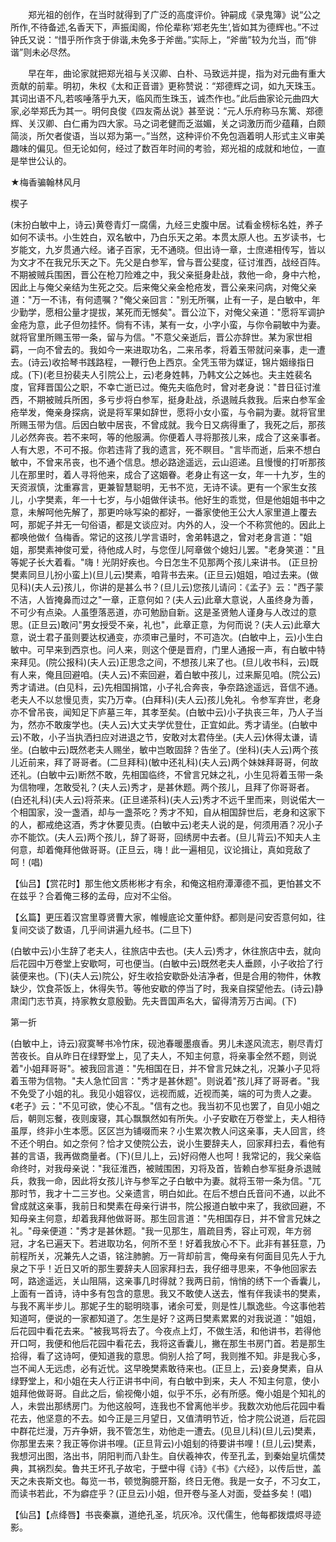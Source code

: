 <!-- { "loadSidebar": true } -->
　　郑光祖的创作，在当时就得到了广泛的高度评价。钟嗣成《录鬼簿》说“公之所作,不待备述,名香天下，声振闺阁，伶伦辈称‘郑老先生’,皆如其为德辉也。”不过钟氏又说：“惜乎所作贪于俳谐,未免多于斧凿。”实际上，“斧凿”较为允当，而“俳谐”则未必尽然。

　　早在年，曲论家就把郑光祖与关汉卿、白朴、马致远并提，指为对元曲有重大贡献的前辈。明初，朱权《太和正音谱》更称赞说：“郑德辉之词，如九天珠玉。其词出语不凡,若咳唾落乎九天，临风而生珠玉，诚杰作也。”此后曲家论元曲四大家,必举郑氏为其一。明何良俊《四友斋丛说》甚至说：“元人乐府称马东篱、郑德辉、关汉卿、白仁甫为四大家。马之词老健而乏滋媚，关之词激历而少蕴藉，白颇简淡，所欠者俊语，当以郑为第一。”当然，这种评价不免包涵着明人形式主义审美趣味的偏见。但无论如何，经过了数百年时间的考验，郑光祖的成就和地位，一直是举世公认的。 

 
 
★梅香骗翰林风月

楔子

(末扮白敏中上，诗云)黄卷青灯一腐儒，九经三史腹中居。试看金榜标名姓，养子如何不读书。小生姓白，双名敏中，乃白乐天之弟。本贯太原人也。五岁读书，七岁能文，九岁贯通六经。诸子百家，无不通晓。但出诗一章，士庶递相传写，皆以为文才不在我兄乐天之下。先父是白参军，曾与晋公斐度，征讨淮西，战经百阵。不期被贼兵围困，晋公在枪刀险难之中，我父亲挺身赴战，救他一命，身中六枪，因此上与俺父亲结为生死之交。后来俺父亲金枪疮发，晋公亲来问病，对俺父亲道："万一不讳，有何遗嘱？"俺父亲回言："别无所嘱，止有一子，是白敏中，年少勤学，愿相公量才提拔，某死而无憾矣"。晋公泣下，对俺父亲道："愿将军调护金疮为意，此子但勿挂怀。倘有不讳，某有一女，小字小蛮，与你令嗣敏中为妻。就将官里所赐玉带一条，留与为信。"不意父亲逝后，晋公亦辞世。某为家世相羁，一向不曾去的。我如今一来进取功名，二来吊孝，将着玉带就问亲事，走一遭去。(诗云)收拾琴书践路程，一鞭行色上西京。全凭玉带为媒证，锦片姻缘指日成。(下)(老旦扮裴夫人引院公上，云)老身姓韩，乃韩文公之姊也。夫主姓裴名度，官拜晋国公之职，不幸亡逝已过。俺先夫临危时，曾对老身说："昔日征讨淮西，不期被贼兵所困，多亏步将白参军，挺身赴战，杀退贼兵救我。后来白参军金疮举发，俺亲身探病，说是将军果如辞世，愿将小女小蛮，与令嗣为妻。就将官里所赐玉带为信。后因白敏中居丧，不曾成就。我今日又病得重了，我死之后，那孩儿必然奔丧。若不来呵，等的他服满。你便着人寻将那孩儿来，成合了这亲事者。人有大恩，不可不报。你若违背了我的遗言，死不瞑目。"言毕而逝，后来不想白敏中，不曾来吊丧，也不通个信息。想必路途遥远，云山迢递。且慢慢的打听那孩儿在那里时，着人寻将他来，成合了这姻眷。老身止有这一女，年一十九岁，生的天资淑慎，沈重寡言，更兼智慧聪明，无书不览，无诗不读。更有一个家生女孩儿，小字樊素，年一十七岁，与小姐做伴读书。他好生的乖觉，但是他姐姐书中之意，未解呵他先解了，那更吟咏写染的都好，一番家使他王公大人家里道上覆去呵，那妮子并无一句俗语，都是文谈应对。内外的人，没一个不称赏他的。因此上都唤他做亻刍梅香。常记的这孩儿学言语时，舍弟韩退之，曾对老身言道："姐姐，那樊素神俊可爱，待他成人时，与您侄儿阿章做个媳妇儿罢。"老身笑道："且等妮子长大着看。"嗨！光阴好疾也。今日怎生不见那两个孩儿来讲书。
(正旦扮樊素同旦儿扮小蛮上)(旦儿云)樊素，咱背书去来。(正旦云)姐姐，咱过去来。(做见科)(夫人云)孩儿，你讲的是甚么书？(旦儿云)您孩儿请问：《孟子》云："西子蒙不洁，人皆掩鼻而过之"一章，正意何如？(夫人云)此章大意说，人虽终身为善，不可少有点染。人虽堕落恶道，亦可勉励自新。这是圣贤勉人谨身与人改过的意思。(正旦云)敢问"男女授受不亲，礼也"，此章正意，为何而说？(夫人云)此章大意，说士君子虽则要达权通变，亦须审己量时，不可造次。(白敏中上，云)小生白敏中。可早来到西京也。问人来，则这个便是晋府，门里人通报一声，有白敏中特来拜见。(院公报科)(夫人云)正思念之间，不想孩儿来了也。(旦儿收书科，云)既有人来，俺且回避咱。(夫人云)不索回避，着白敏中孩儿，过来厮见咱。(院公云)秀才请进。(白见科，云)先相国捐馆，小子礼合奔丧，争奈路途遥远，音信不通。老夫人不以怠慢见责，实乃万幸。(白拜科)(夫人云)孩儿免礼。令参军弃世，老身亦不曾吊丧，闻知足下庐墓三年，其孝至矣。(白敏中云)小子执丧三年，乃人子当为，然亦不敢废学也。(夫人云)大丈夫学优登仕，正宜如此。秀才请坐。(白敏中云)不敢，小子当执洒扫应对进退之节，安敢对太君侍坐。(夫人云)休得太谦，请坐。(白敏中云)既然老夫人赐坐，敏中岂敢固辞？告坐了。(坐科)(夫人云)两个孩儿近前来，拜了哥哥者。(二旦拜科)(敏中还礼科)(夫人云)两个妹妹拜哥哥，何故还礼。(白敏中云)断然不敢，先相国临终，不曾言兄妹之礼，小生见将着玉带一条为信物哩，怎敢受礼？(夫人云)秀才，是甚休题。两个孩儿，且拜了你哥哥者。(白还礼科)(夫人云)将茶来。(正旦递茶科)(夫人云)秀才不远千里而来，则说偌大一个相国家，没一盏酒，却与一盏茶吃？秀才不知，自从相国辞世后，老身和这家下的人，都戒绝这酒，秀才休要见责。(白敏中云)老夫人说的是，何须用酒？况小子亦不能饮。(夫人云)两个孩儿，辞了哥哥，回绣房中去者。(旦儿背云)不知夫人主何意，却着俺拜他做哥哥。(正旦云，嗨！此一遍相见，议论揖让，真如竞敌了呵！(唱)

【仙吕】【赏花时】那生他文质彬彬才有余，和俺这相府潭潭德不孤，更怕甚文不在兹乎？合着俺三移的孟母，应对不尘俗。

【幺篇】更压着汉宫里尊贤曹大家，帷幔底论文董仲舒。都则是问安否意何如，往复间交谈了数语，几乎间讲遍九经书。(二旦下)

(白敏中云)小生辞了老夫人，往旅店中去也。(夫人云)秀才，休往旅店中去，就向后花园中万卷堂上安歇呵，可也便当。(白敏中云)既然老夫人垂顾，小子收拾了行装便来也。(下)(夫人云)院公，好生收拾安歇卧处洁净者，但是合用的物件，休教缺少，饮食茶饭上，休得失节。等他安歇的停当了时，我亲自探望他去。(诗云)静肃闺门志节真，持家教女意殷勤。先夫晋国声名大，留得清芳万古闻。(下)


第一折

(白敏中上，诗云)寂寞琴书冷竹床，砚池春暖墨痕香。男儿未遂风流志，剔尽青灯苦夜长。自从昨日在绿野堂上，见了夫人，不知主何意，将亲事全然不题，则说着"小姐拜哥哥"。被我回言道："先相国在日，并不曾言兄妹之礼，况兼小子见将着玉带为信物。"夫人急忙回言："秀才是甚休题"。则说着"孩儿拜了哥哥者。"我不免受了小姐的礼。我见小姐容仪，远视而威，近视而美，端的可为贵人之妻。《老子》云："不见可欲，使心不乱。"信有之也。我当初不见也罢了，自见小姐之后，朝则忘餐，夜则废寝，其心飘飘然如有所失。小子安歇在万卷堂上，夫人相待虽厚，终非小生本愿。区区岂为铺啜而来？小生累次教人问这亲事，夫人回言，终不还个明白。如之奈何？恰才又使院公去，说小生要辞夫人，回家拜扫去，看他有甚的言语，我再做商量者。(下)(旦儿上，云)好闷倦人也呵！我常记的，我父亲临命终时，对我母亲说："我征淮西，被贼围困，刃将及首，皆赖白参军挺身杀退贼兵，救我一命，因此将女孩儿许与参军之子白敏中为妻。就将玉带一条为信。"兀那时节，我才十二三岁也。父亲遗言，明白如此。在后不想白氏音问不通，以此不曾成就这亲事，我前日和樊素在母亲行讲书，院公报道白敏中来了，我欲回避，不知母亲主何意，却着我拜他做哥哥。那生回言道："先相国存日，并不曾言兄妹之礼。"母亲便道："秀才是甚休题。"我一见那生，眉疏目秀，容止可观，年方弱冠，才名已遍天下。若进取功名，何所不至！好着我放心不下。此非有甚狂意，乃前程所关，况兼先人之语，铭注肺腑。万一背却前言，俺母亲有何面目见先人于九泉之下乎！近日又听的那生要辞夫人回家拜扫去，我仔细寻思来，不争他回家去呵，路途遥远，关山阻隔，这亲事几时得就？我两日前，悄悄的绣下一个香囊儿，上面有一首诗，诗中多有包含的意思。我又不敢使人送去，惟有伴我读书的樊素，与我不离半步儿。那妮子生的聪明晓事，诸余可爱，则是性儿飘逸些。今这事他若知道呵，便说的一家都知道了。怎生是好？这两日樊素累累的对我说道："姐姐，后花园中看花去来。"被我骂将去了。今夜点上灯，不做生活，和他讲书，若得他开口呵，我便和他后花园中看花去，我将这香囊儿，撇在那生书房门首。若是那生拾得，看了这诗呵，便知道我的意思。倘别人拾了呵，我则推不知。非是我心多，岂不闻人无远虑，必有近忧。这早晚樊素敢待来也。(正旦上，云)妾身樊素，自从绿野堂上，和小姐在夫人行正讲书中间，有白敏中到来，夫人
不知主何意，使小姐拜他做哥哥。自此之后，偷视俺小姐，似乎不乐，必有所感。俺小姐是个知礼的人，未尝出那绣房门。为他这般呵，连我也不曾离他半步。我数次劝他后花园中看花去，他坚意的不去。如今正是三月望日，又值清明节近，恰才院公说道，后花园中群花烂漫，万卉争妍，我不管怎生，劝他走一遭去。(见旦儿科)(旦儿云)樊素，你那里去来？我正等你讲书哩。(正旦背云)小姐刬的待要讲书哩！(旦儿云)樊素，我想河出图，洛出书，阴阳判而八卦生。自伏羲神农，传至孔孟，到秦始皇坑儒焚典，其祸烈矣。鲁共王坏孔子故宅，于壁中得《诗》《书》《六经》，以传后世，盖天之未丧斯文也。每览一书，顿觉胸臆开豁，终日无倦。我是一女子，不习女工，而读书若此，不为癖症乎？(正旦云)小姐，但开卷与圣人对面，受益多矣！(唱)

【仙吕】【点绛唇】书丧秦赢，道绝孔圣，坑灰冷。汉代儒生，他每都拨煨烬寻迹影。

